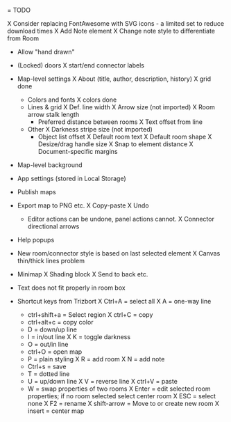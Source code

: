 = TODO

X Consider replacing FontAwesome with SVG icons - a limited set to reduce download times
X Add Note element
  X Change note style to differentiate from Room
* Allow "hand drawn"
* (Locked) doors
X start/end connector labels
* Map-level settings
  X About (title, author, description, history)
  X grid done
  * Colors and fonts
    X colors done
  * Lines & grid
    X Def. line width
    X Arrow size (not imported)
    X Room arrow stalk length
    * Preferred distance between rooms
    X Text offset from line
  * Other
    X Darkness stripe size (not imported)
    * Object list offset
    X Default room text
    X Default room shape
    X Desize/drag handle size
    X Snap to element distance
    X Document-specific margins
* Map-level background
* App settings (stored in Local Storage)
* Publish maps
* Export map to PNG etc.
X Copy-paste
X Undo
  - Editor actions can be undone, panel actions cannot.
X Connector directional arrows
* Help popups
* New room/connector style is based on last selected element
X Canvas thin/thick lines problem
* Minimap
X Shading block
X Send to back etc.
* Text does not fit properly in room box

* Shortcut keys from Trizbort
  X Ctrl+A = select all
  X A = one-way line
  * ctrl+shift+a = Select region
  X ctrl+C = copy
  * ctrl+alt+c = copy color
  * D = down/up line
  * I = in/out line
  X K = toggle darkness
  * O = out/in line
  * ctrl+O = open map
  * P = plain styling
  X R = add room
  X N = add note
  * Ctrl+s = save
  * T = dotted line
  * U = up/down line
  X V = reverse line
  X ctrl+V = paste
  * W = swap properties of two rooms
  X Enter = edit selected room properties; if no room selected select center room
  X ESC = select none
  X F2 = rename
  X shift-arrow = Move to or create new room
  X insert = center map
